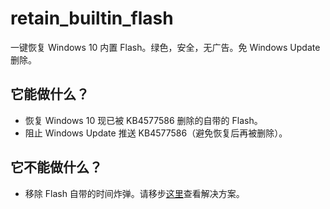 # retain_builtin_flash
 一键恢复 Windows 10 内置 Flash。绿色，安全，无广告。免 Windows Update 删除。
 
## 它能做什么？
- 恢复 Windows 10 现已被 KB4577586 删除的自带的 Flash。
- 阻止 Windows Update 推送 KB4577586（避免恢复后再被删除）。

## 它不能做什么？
- 移除 Flash 自带的时间炸弹。请移步[这里](https://github.com/KuromeSan/FlashPatcher/)查看解决方案。

